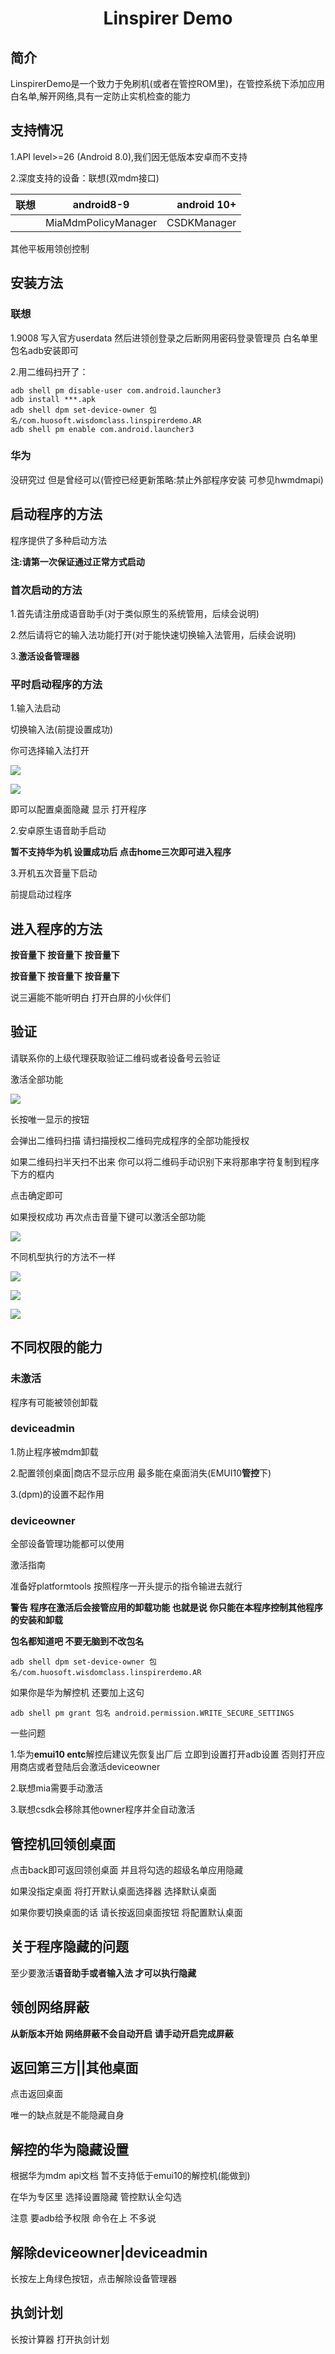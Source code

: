 # <center>Linspirer Demo</center>

## 简介

LinspirerDemo是一个致力于免刷机(或者在管控ROM里)，在管控系统下添加应用白名单,解开网络,具有一定防止实机检查的能力

## 支持情况

1.API level>=26 (Android 8.0),我们因无低版本安卓而不支持

2.深度支持的设备：联想(双mdm接口)

联想|android8-9|android 10+
---|:--:|---:
| |MiaMdmPolicyManager|CSDKManager

其他平板用领创控制

## 安装方法

### 联想

1.9008 写入官方userdata 然后进领创登录之后断网用密码登录管理员 白名单里包名adb安装即可

2.用二维码扫开了：
```shell
adb shell pm disable-user com.android.launcher3
adb install ***.apk
adb shell dpm set-device-owner 包名/com.huosoft.wisdomclass.linspirerdemo.AR
adb shell pm enable com.android.launcher3
```
### 华为

没研究过 但是曾经可以(管控已经更新策略:禁止外部程序安装 可参见hwmdmapi)

## 启动程序的方法

程序提供了多种启动方法

**注:请第一次保证通过正常方式启动**


### 首次启动的方法

1.首先请注册成语音助手(对于类似原生的系统管用，后续会说明)

2.然后请将它的输入法功能打开(对于能快速切换输入法管用，后续会说明)

3.**激活设备管理器**


### 平时启动程序的方法

1.输入法启动

切换输入法(前提设置成功)

你可选择输入法打开

![](https://github.com/YoungToday/youngtoday.github.io/blob/main/5.png?raw=true)

![](https://github.com/YoungToday/youngtoday.github.io/blob/main/6.png?raw=true)

即可以配置桌面隐藏 显示 打开程序

2.安卓原生语音助手启动

**暂不支持华为机 设置成功后 点击home三次即可进入程序**

3.开机五次音量下启动

前提启动过程序

## 进入程序的方法

**按音量下 按音量下 按音量下**

**按音量下 按音量下 按音量下**

说三遍能不能听明白 打开白屏的小伙伴们

## 验证

请联系你的上级代理获取验证二维码或者设备号云验证

激活全部功能

![](https://raw.githubusercontent.com/YoungToday/youngtoday.github.io/main/1.png)

长按唯一显示的按钮

会弹出二维码扫描 请扫描授权二维码完成程序的全部功能授权

如果二维码扫半天扫不出来 你可以将二维码手动识别下来将那串字符复制到程序下方的框内

点击确定即可

如果授权成功 再次点击音量下键可以激活全部功能

![](https://raw.githubusercontent.com/YoungToday/youngtoday.github.io/main/2.png)

不同机型执行的方法不一样 

![](https://raw.githubusercontent.com/YoungToday/youngtoday.github.io/main/3.png)

![](https://raw.githubusercontent.com/YoungToday/youngtoday.github.io/main/4.jpg)

![](https://raw.githubusercontent.com/YoungToday/youngtoday.github.io/main/7.png)


## 不同权限的能力

### 未激活

程序有可能被领创卸载

### deviceadmin

1.防止程序被mdm卸载

2.配置领创桌面|商店不显示应用 最多能在桌面消失(EMUI10**管控**下)

3.(dpm)的设置不起作用

### deviceowner

全部设备管理功能都可以使用

激活指南

准备好platformtools 按照程序一开头提示的指令输进去就行

**警告 程序在激活后会接管应用的卸载功能 也就是说 你只能在本程序控制其他程序的安装和卸载**

**包名都知道吧 不要无脑到不改包名**

```
adb shell dpm set-device-owner 包名/com.huosoft.wisdomclass.linspirerdemo.AR
```
如果你是华为解控机 还要加上这句
```
adb shell pm grant 包名 android.permission.WRITE_SECURE_SETTINGS
```

一些问题

1.华为**emui10 entc**解控后建议先恢复出厂后 立即到设置打开adb设置 否则打开应用商店或者登陆后会激活deviceowner

2.联想mia需要手动激活

3.联想csdk会移除其他owner程序并全自动激活

## 管控机回领创桌面

点击back即可返回领创桌面 并且将勾选的超级名单应用隐藏

如果没指定桌面 将打开默认桌面选择器 选择默认桌面

如果你要切换桌面的话 请长按返回桌面按钮 将配置默认桌面


## 关于程序隐藏的问题

至少要激活**语音助手或者输入法 才可以执行隐藏**

## 领创网络屏蔽

**从新版本开始 网络屏蔽不会自动开启 请手动开启完成屏蔽**



##  返回第三方||其他桌面


点击返回桌面 

唯一的缺点就是不能隐藏自身


## 解控的华为隐藏设置

根据华为mdm api文档 暂不支持低于emui10的解控机(能做到)

在华为专区里 选择设置隐藏 管控默认全勾选

注意 要adb给予权限 命令在上 不多说

## 解除deviceowner|deviceadmin

长按左上角绿色按钮，点击解除设备管理器

## 执剑计划

长按计算器 打开执剑计划

